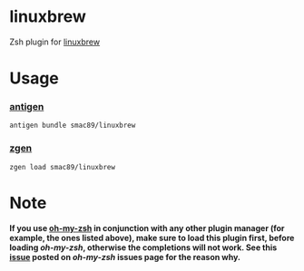 # linuxbrew
Zsh plugin for [linuxbrew](https://github.com/Linuxbrew/brew)

# Usage

### [antigen](https://github.com/zsh-users/antigen)
`antigen bundle smac89/linuxbrew`

### [zgen](https://github.com/tarjoilija/zgen)
`zgen load smac89/linuxbrew`

# Note
**If you use [oh-my-zsh](https://github.com/robbyrussell/oh-my-zsh) in conjunction with any other plugin manager (for example, the ones listed above), make sure to load this plugin first, before loading _oh-my-zsh_, otherwise the completions will not work. See this [issue](https://github.com/robbyrussell/oh-my-zsh/issues/5651) posted on _oh-my-zsh_ issues page for the reason why.**
